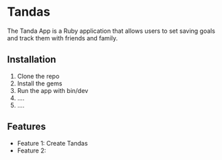 # Tandas
The Tanda App is a Ruby application that allows users to set saving goals and track them with friends and family.

## Installation
1. Clone the repo
2. Install the gems
3. Run the app with bin/dev
4. ....
5. ....

## Features
- Feature 1: Create Tandas
- Feature 2: 

##
